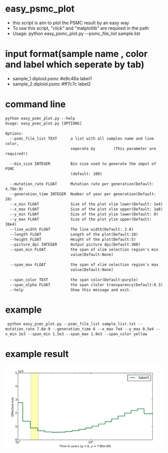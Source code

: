# easy_psmc_plot

* this script is aim to plot the PSMC result by an easy way
* To use this script, "click" and "matplotlib" are required in the path
* Usage: python easy_psmc_plot.py --psmc_file_list sample.list

# input format(sample name , color and label which seperate by tab)
* sample_1.diploid.psmc	#e9c46a label1
* sample_2.diploid.psmc	#ff7c7c label2


# command line
```
python easy_psmc_plot.py --help
Usage: easy_psmc_plot.py [OPTIONS]

Options:
  --psmc_file_list TEXT      a list with all samples name and line color,
                             seperate by        (This parameter are required!)

  --bin_size INTEGER         Bin size used to generate the imput of PSMC
                             (default: 100)

  --mutation_rate FLOAT      Mutation rate per generation(Default: 4.78e-9)
  --generation_time INTEGER  Number of year per generation(Default: 20)
  --x_min FLOAT              Size of the plot xlim lower(Default: 1e4)
  --x_max FLOAT              Size of the plot xlim upper(Default: 1e8)
  --y_min FLOAT              Size of the plot ylim lower(Default: 0)
  --y_max FLOAT              Size of the plot ylim upper(Default: 30e4)
  --line_width FLOAT         The line width(Default: 2.0)
  --length FLOAT             Length of the plot(Default:10)
  --height FLOAT             Height of the plot(Default:5)
  --picture_dpi INTEGER      Output picture dpi(Default:300)
  --span_min FLOAT           the span of xlim selection region's min
                             value(Default:None)

  --span_max FLOAT           the span of xlim selection region's max
                             value(Default:None)

  --span_color TEXT          the span color(Default:purple)
  --span_alpha FLOAT         the span clolor transparency(Default:0.3)
  --help                     Show this message and exit.

```
# example 
```
 python easy_psmc_plot.py --psmc_file_list sample_list.txt --mutation_rate 7.8e-9 --generation_time 6 --x_max 7e4 --y_max 0.5e4 --x_min 1e3 --span_min 1.5e3 --span_max 1.9e3 --span_color yellow
```
# example result
![](https://github.com/shengxinzhuan/easy_psmc_plot/blob/main/example_result.png)
